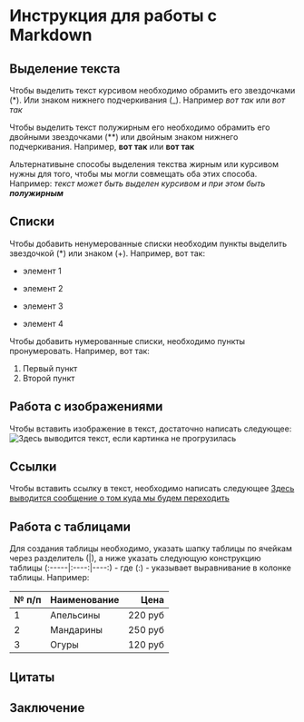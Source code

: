 #  Инструкция для работы с Markdown

## Выделение текста

Чтобы выделить текст курсивом необходимо обрамить его звездочками (*). Или знаком нижнего подчеркивания (_). Например *вот так* или _вот так_

Чтобы выделить текст полужирным его необходимо обрамить его двойными звездочками (**) или двойным знаком нижнего подчеркивания. Например, **вот так** или __вот так__

Альтернативыне способы выделения текства жирным или курсивом нужны для того, чтобы мы могли совмещать оба этих способа. Например: _текст может быть выделен курсивом и при этом быть **полужирным**_

## Списки

Чтобы добавить ненумерованные списки необходим пункты выделить звездочкой (*) или знаком (+). Например, вот так:
* элемент 1
- элемент 2
* элемент 3
+ элемент 4

Чтобы добавить нумерованные списки, необходимо пункты пронумеровать. Например, вот так:
1. Первый пункт
2. Второй пункт

## Работа с изображениями

Чтобы вставить изображение в текст, достаточно написать следующее:
![Здесь выводится текст, если картинка не прогрузилась](MD_images.jpg)

## Ссылки

Чтобы вставить ссылку в текст, необходимо написать следующее
[Здесь выводится сообщение о том куда мы будем переходить](https://www.mail.ru "А здесь всплывающая подсказка")

## Работа с таблицами

Для создания таблицы необходимо, указать шапку таблицы по ячейкам через разделитель (|), а ниже указать следующую конструкцию таблицы 
(:-----|:----:|----:) - где (:) - указывает выравнивание в колонке таблицы. Например:

№ п/п |Наименование|Цена
:-----|:-----------|----:
1| Апельсины| 220 руб
2| Мандарины| 250 руб
3| Огуры| 120 руб

## Цитаты

## Заключение